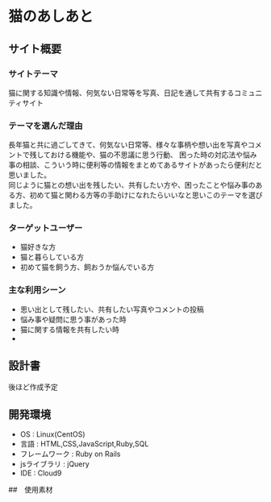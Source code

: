 # 猫のあしあと

## サイト概要
### サイトテーマ
猫に関する知識や情報、何気ない日常等を写真、日記を通して共有するコミュニティサイト

### テーマを選んだ理由
長年猫と共に過ごしてきて、何気ない日常等、様々な事柄や想い出を写真やコメントで残しておける機能や、猫の不思議に思う行動、
困った時の対応法や悩み事の相談、こういう時に便利等の情報をまとめてあるサイトがあったら便利だと思いました。<br>
同じように猫との想い出を残したい、共有したい方や、困ったことや悩み事のある方、初めて猫と関わる方等の手助けになれたらいいなと思いこのテーマを選びました。

### ターゲットユーザー
* 猫好きな方
* 猫と暮らしている方
* 初めて猫を飼う方、飼おうか悩んでいる方

### 主な利用シーン
* 思い出として残したい、共有したい写真やコメントの投稿
* 悩み事や疑問に思う事があった時
* 猫に関する情報を共有したい時
* 

## 設計書
後ほど作成予定

## 開発環境
* OS : Linux(CentOS)
* 言語 : HTML,CSS,JavaScript,Ruby,SQL
* フレームワーク : Ruby on Rails
* jsライブラリ : jQuery
* IDE : Cloud9


##　使用素材